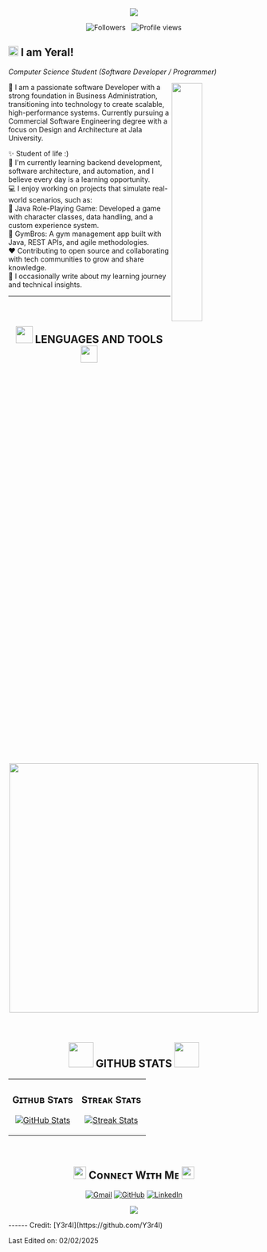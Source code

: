 <!--Banner-->
<div align="center"> 
  <img src="https://github.com/user-attachments/assets/0e75f3cb-08ad-4567-a269-f41075c4f88a"/>
</div>
<p align="center">
<img src="https://img.shields.io/github/followers/Y3r4l?style=social" alt="Followers" />
&nbsp;
<img src="https://hits.seeyoufarm.com/api/count/incr/badge.svg?url=https://github.com/Y3r4l&count_bg=%237E3ACE&title_bg=%23555555&icon=github.svg&icon_color=%23FFFFFF&title=Profile+Views&edge_flat=false" alt="Profile views" />
</p>

<!--Header Name-->
## <picture><img src = "https://github.com/7oSkaaa/7oSkaaa/blob/main/Images/about_me.gif?raw=true" width = 20px></picture> I am Yeral!
*Computer Science Student (Software Developer / Programmer)*
<br /> 

<!--Hello-->
<div>
  <img align="right" width="35%" src="https://media1.tenor.com/m/cRcIuuLnGcoAAAAd/puffy-puffy-bear.gif">
</div>

<!--Start Intro-->               
<p align="left"> 🚀 I am a passionate software Developer with a strong foundation in Business Administration, transitioning into technology to create scalable, high-performance systems.  
    Currently pursuing a Commercial Software Engineering degree with a focus on Design and Architecture at Jala University. </p>

  ✨ Student of life :)  
    🌱 I'm currently learning backend development, software architecture, and automation, and I believe every day is a learning opportunity.  
    💻 I enjoy working on projects that simulate real-world scenarios, such as:  
    🎲 Java Role-Playing Game: Developed a game with character classes, data handling, and a custom experience system.  
    💪 GymBros: A gym management app built with Java, REST APIs, and agile methodologies.  
    ❤️ Contributing to open source and collaborating with tech communities to grow and share knowledge.  
    📝 I occasionally write about my learning journey and technical insights.  
<!--End Intro-->
---
<br />
<!--Languages and Tools Section-->       
<h2 align="center">
  <img src="https://i.pinimg.com/originals/1e/d2/f2/1ed2f24a0444ee7a3f59f6aaa5f9d092.gif" width="34px">
  LENGUAGES AND TOOLS
  <img src="https://i.pinimg.com/originals/1e/d2/f2/1ed2f24a0444ee7a3f59f6aaa5f9d092.gif" width="34px">
</h2>
<p align="center">
<img width="500px"  src="https://skillicons.dev/icons?i=py,java,html,nodejs,git,github,gitlab,vscode,postman,linux&perline=10"  />
</p>
<br />
<!--Github stats Table--> 
<h2 align="center">
  <img src="https://i.pinimg.com/originals/fe/b6/b6/feb6b68d5ffc34b5f5f03f72b035f04e.gif" width="50px">
  GITHUB STATS
  <img src="https://i.pinimg.com/originals/fe/b6/b6/feb6b68d5ffc34b5f5f03f72b035f04e.gif" width="50px">
</h2>
<table width="100%">
  <tr>
    <td width="50%">
      <h3 align="center"><strong>Gɪᴛʜᴜʙ Sᴛᴀᴛs</strong></h3>
      <p align="center">
        <a href="https://github.com/Y3r4l">
          <img align="center" src="https://github-readme-stats.vercel.app/api?username=Y3r4l&count_private=true&show_icons=true&theme=nightowl" alt="GitHub Stats" />
        </a>
      </p>
    </td>
    <td width="50%">
      <h3 align="center"><strong>Sᴛʀᴇᴀᴋ Sᴛᴀᴛs</strong></h3>
      <p align="center">
        <a href="https://github.com/Y3r4l">
          <img align="center" src="https://streak-stats.demolab.com/?user=Y3r4l&theme=nightowl" alt="Streak Stats" />
        </a>
      </p>
    </td>
  </tr>
</table>
<br />
<!--Contact Section--> 
<h2 align="center">
  <img src="https://i.pinimg.com/originals/bb/6b/d1/bb6bd101bed28b78e606fef72209c51f.gif" width="25px">
  Cᴏɴɴᴇᴄᴛ Wɪᴛʜ Mᴇ
  <img src="https://i.pinimg.com/originals/bb/6b/d1/bb6bd101bed28b78e606fef72209c51f.gif" width="25px">
</h2>
<p align="center">
    <a href="mailto:ysapoama@outlook.es"><img src="https://img.icons8.com/bubbles/50/000000/gmail.png" alt="Gmail"/></a>
    <a href="https://github.com/Y3r4l"><img src="https://img.icons8.com/bubbles/50/000000/github.png" alt="GitHub"/></a>
    <a href="https://www.linkedin.com/in/y-vasquez/"><img src="https://img.icons8.com/bubbles/50/000000/linkedin.png" alt="LinkedIn"/></a>
</p>
</div>
<!--Footer--> 
<p align="center">
  <img src="https://capsule-render.vercel.app/api?type=waving&color=gradient&height=65&section=footer"/>
</p>
------
Credit: [Y3r4l](https://github.com/Y3r4l)

Last Edited on: 02/02/2025
